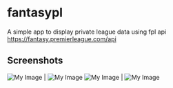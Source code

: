 # fantasypl

A simple app to display private league data using fpl api https://fantasy.premierleague.com/api
## Screenshots
![My Image](screenshots/picks.png) |  ![My Image](screenshots/details.png)
![My Image](screenshots/fixture.png) |  ![My Image](screenshots/stats.png)